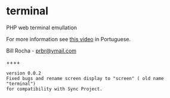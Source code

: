terminal
========

PHP web terminal emullation

For more information see [this video][1] in Portuguese.



Bill Rocha - prbr@ymail.com


++++

	version 0.0.2
	Fixed bugs and rename screen display to "screen" ( old name "terminal") 
	for compatibility with Sync Project.



[1]: http://youtu.be/xNgSbIgFQro
